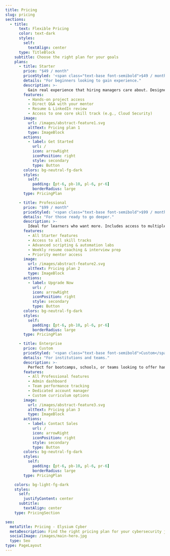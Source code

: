 ```yaml
---
title: Pricing
slug: pricing
sections:
  - title:
      text: Flexible Pricing
      color: text-dark
      styles:
        self:
          textAlign: center
      type: TitleBlock
    subtitle: Choose the right plan for your goals
    plans:
      - title: Starter
        price: "$49 / month"
        priceStyled: '<span class="text-base font-semibold">$49 / month</span>'
        details: "For beginners looking to gain experience."
        description: >-
          Gain real experience that hiring managers care about. Designed for beginners, this plan gives you project access, core mentorship, and everything you need to start building a cybersecurity resume that stands out.
        features:
          - Hands-on project access
          - Direct Q&A with your mentor
          - Resume & LinkedIn review
          - Access to one core skill track (e.g., Cloud Security)
        image:
          url: /images/abstract-feature1.svg
          altText: Pricing plan 1
          type: ImageBlock
        actions:
          - label: Get Started
            url: /
            icon: arrowRight
            iconPosition: right
            style: secondary
            type: Button
        colors: bg-neutral-fg-dark
        styles:
          self:
            padding: [pt-6, pb-10, pl-6, pr-6]
            borderRadius: large
        type: PricingPlan

      - title: Professional
        price: "$99 / month"
        priceStyled: '<span class="text-base font-semibold">$99 / month</span>'
        details: "For those ready to go deeper."
        description: >-
          Ideal for learners who want more. Includes access to multiple projects, in-depth mentorship, advanced scripting labs, and support in applying to jobs.
        features:
          - All Starter features
          - Access to all skill tracks
          - Advanced scripting & automation labs
          - Weekly resume coaching & interview prep
          - Priority mentor access
        image:
          url: /images/abstract-feature2.svg
          altText: Pricing plan 2
          type: ImageBlock
        actions:
          - label: Upgrade Now
            url: /
            icon: arrowRight
            iconPosition: right
            style: secondary
            type: Button
        colors: bg-neutral-fg-dark
        styles:
          self:
            padding: [pt-6, pb-10, pl-6, pr-6]
            borderRadius: large
        type: PricingPlan

      - title: Enterprise
        price: Custom
        priceStyled: '<span class="text-base font-semibold">Custom</span>'
        details: "For institutions and teams."
        description: >-
          Perfect for bootcamps, schools, or teams looking to offer hands-on experience to groups. Custom onboarding, team portals, and group mentorship available.
        features:
          - All Professional features
          - Admin dashboard
          - Team performance tracking
          - Dedicated account manager
          - Custom curriculum options
        image:
          url: /images/abstract-feature3.svg
          altText: Pricing plan 3
          type: ImageBlock
        actions:
          - label: Contact Sales
            url: /
            icon: arrowRight
            iconPosition: right
            style: secondary
            type: Button
        colors: bg-neutral-fg-dark
        styles:
          self:
            padding: [pt-6, pb-10, pl-6, pr-6]
            borderRadius: large
        type: PricingPlan

    colors: bg-light-fg-dark
    styles:
      self:
        justifyContent: center
      subtitle:
        textAlign: center
    type: PricingSection

seo:
  metaTitle: Pricing - Elysium Cyber
  metaDescription: Find the right pricing plan for your cybersecurity journey.
  socialImage: /images/main-hero.jpg
  type: Seo
type: PageLayout
---
```

